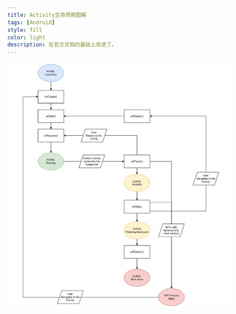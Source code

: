 ```yaml
---
title: Activity生命周期图解
tags: [Android]
style: fill
color: light
description: 在官方文档的基础上改进了。
---
```


![image-20211102222034721](https://raw.githubusercontent.com/ChiBei/Pictures/master/notesimage-20211102222034721.png)